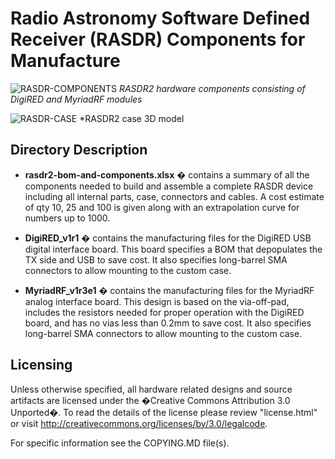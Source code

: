 # Radio Astronomy Software Defined Receiver (RASDR) Components for Manufacture

![RASDR-COMPONENTS](https://github.com/myriadrf/RASDR/raw/master/design/rasdr2-with-usb3.jpg )
*RASDR2 hardware components consisting of DigiRED and MyriadRF modules*

![RASDR-CASE](https://github.com/myriadrf/RASDR/raw/master/docs/rasdr-case-front-new.png )
*RASDR2 case 3D model

## Directory Description ##

- **rasdr2-bom-and-components.xlsx** � contains a summary of all the components needed to build and assemble a complete RASDR device including all internal parts, case, connectors and cables.  A cost estimate of qty 10, 25 and 100 is given along with an extrapolation curve for numbers up to 1000.

- **DigiRED_v1r1** � contains the manufacturing files for the DigiRED USB digital interface board.  This board specifies a BOM that depopulates the TX side and USB to save cost.  It also specifies long-barrel SMA connectors to allow mounting to the custom case.

- **MyriadRF_v1r3e1** � contains the manufacturing files for the MyriadRF analog interface board.  This design is based on the via-off-pad, includes the resistors needed for proper operation with the DigiRED board, and has no vias less than 0.2mm to save cost.  It also specifies long-barrel SMA connectors to allow mounting to the custom case.

## Licensing ##
Unless otherwise specified, all hardware related designs and source artifacts are licensed under the  �Creative Commons Attribution 3.0 Unported�. To read the details of the license please review "license.html" or visit http://creativecommons.org/licenses/by/3.0/legalcode.

For specific information see the COPYING.MD file(s).
